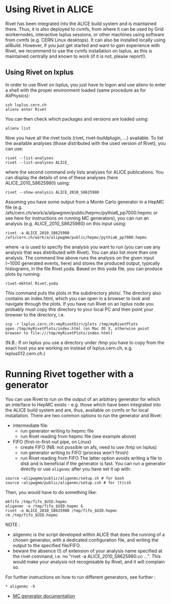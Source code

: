 # Using Rivet in ALICE

Rivet has been integrated into the ALICE build system and is maintained there. Thus, it is also deployed to cvmfs, from where it can be used by Grid workernodes, interactive lxplus sessions, or other machines using software from cvmfs (e.g. CERN Linux desktops). It can also be installed locally using aliBuild. However, if you just get started and want to gain experience with Rivet, we recommend to use the cvmfs installation on lxplus, as this is maintained centrally and known to work (if it is not, please report!).

## Using Rivet on lxplus

In order to use Rivet on lxplus, you just have to logon and use alienv to enter a shell with the proper environment loaded (same procedure as for AliPhysics):
```
ssh lxplus.cern.ch
alienv enter Rivet
```
You can then check which packages and versions are loaded using:
```
alienv list
```
Now you have all the rivet tools (rivet, rivet-buildplugin, ...) available. To list the available analyses (those distributed with the used version of Rivet), you can use:
```
rivet --list-analyses
rivet --list-analyses ALICE_
```
where the second command only lists analyses for ALICE publications. You can display the details of one of these analyses (here ALICE_2010_S8625980) using:
```
rivet --show-analysis ALICE_2010_S8625980
```
Assuming you have some output from a Monte Carlo generator in a HepMC file (e.g. /afs/cern.ch/work/a/alipwgmm/public/hepmc/pythia6_pp7000.hepmc or see here for instructions on running MC generators), you can run an analysis (e.g. ALICE_2010_S8625980) on this input using:
```
rivet -a ALICE_2010_S8625980 /afs/cern.ch/work/a/alipwgmm/public/hepmc/pythia6_pp7000.hepmc
```
where -a is used to specify the analysis you want to run (you can use any analysis that was distributed with Rivet). You can also list more than one analysis. The command line above runs the analysis on the given input (~1000 generated events, here) and stores the produced output, typically histograms, in the file Rivet.yoda. Based on this yoda file, you can produce plots by running:
```
rivet-mkhtml Rivet.yoda
```
This command puts the plots in the subdirectory plots/. The directory also contains an index.html, which you can open in a browser to look and navigate through the plots. If you have run Rivet on an lxplus node you probably must copy this directory to your local PC and then point your browser to the directory, i.e.
```
scp -r lxplus.cern.ch:<myRivetDir>/plots /tmp/myRivetPlots
open /tmp/myRivetPlots/index.html (on Mac OS X, otherwise point browser to file:///tmp/myRivetPlots/index.html)
```
(N.B.: If on lxplus you use a directory under /tmp you have to copy from the exact host you are working on instead of lxplus.cern.ch, e.g. lxplus012.cern.ch.)

# Running Rivet together with a generator

You can use Rivet to run on the output of an arbitrary generator for which an interface to HepMC exists - e.g. those which have been integrated into the ALICE build system and are, thus, available on cvmfs or for local installation. There are two common options to run the generator and Rivet:
* intermediate file:
  * run generator writing to hepmc file
  * run Rivet reading from hepmc file (see example above)
* FIFO (first-in-first-out pipe, on Linux)
  * create FIFO (NB: not possible on afs, need to use /tmp on lxplus)
  * run generator writing to FIFO (process won't finish)
  * run Rivet reading from FIFO
The latter option avoids writing a file to disk and is beneficial if the generator is fast. You can run a generator directly or use `aligenmc` after you have set it up with:
```
source ~alipwgmm/public/aligenmc/setup.sh # for bash
source ~alipwgmm/public/aligenmc/setup.csh # for (t)csh
```
Then, you would have to do something like:
```
mkfifo /tmp/fifo_$UID.hepmc
aligenmc -o /tmp/fifo_$UID.hepmc &
rivet -a ALICE_2010_S8625980 /tmp/fifo_$UID.hepmc
rm /tmp/fifo_$UID.hepmc
```
NOTE :
* aligenmc is the script developed within ALICE that does the running of a chosen generator, with a dedicated configuration file, and writing the output to the specified file/FIFO.
* beware the absence (!) of extension of your analysis name specified at the rivet command, i.e. no "rivet -a ALICE_2010_S8625980.cc ...". This would make your analysis not recognisable by Rivet, and it will complain so.

For further instructions on how to run different generators, see further :
```
* aligenmc -h  
```
* [MC generator documentation](https://twiki.cern.ch/twiki/bin/view/ALICE/PWGMMgeneratorsALICE)

